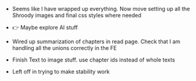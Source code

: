 -  Seems like I have wrapped up everything. Now move setting up all the Shroody images and
   final css styles where needed

-  👉 Maybe explore AI stuff
-  Wired up summarization of chapters in read page. Check that I am handling all the unions correctly in the FE

-  Finish Text to image stuff. use chapter ids instead of whole texts

-  Left off in trying to make stability work

